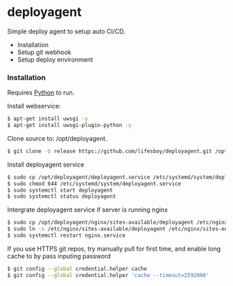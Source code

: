 # deployagent

Simple deploy agent to setup auto CI/CD.

  - Installation
  - Setup git webhook
  - Setup deploy environment

### Installation

Requires [Python](https://python.org/) to run.

Install webservice:
```sh
$ apt-get install uwsgi -y
$ apt-get install uwsgi-plugin-python -y
```

Clone source to: /opt/deployagent.
```sh
$ git clone -b release https://github.com/lifesboy/deployagent.git /opt/deployagent
```

Install deployagent service
```sh
$ sudo cp /opt/deployagent/deployagent.service /etc/systemd/system/deployagent.service
$ sudo chmod 644 /etc/systemd/system/deployagent.service
$ sudo systemctl start deployagent
$ sudo systemctl status deployagent
```

Intergrate deployagent service if server is running nginx
```sh
$ sudo cp /opt/deployagent/nginx/sites-available/deployagent /etc/nginx/sites-available/
$ sudo ln -s /etc/nginx/sites-available/deployagent /etc/nginx/sites-enabled/deployagent
$ sudo systemctl restart nginx.service
```

If you use HTTPS git repos, try manually pull for first time, and enable long cache to by pass inputing password
```sh
$ git config --global credential.helper cache
$ git config --global credential.helper 'cache --timeout=2592000'
```